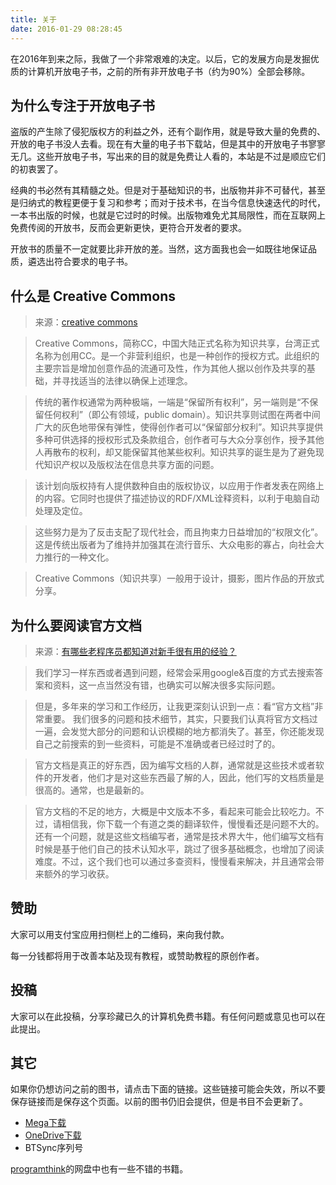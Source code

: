 ```yaml
---
title: 关于
date: 2016-01-29 08:28:45
---
```


在2016年到来之际，我做了一个非常艰难的决定。以后，它的发展方向是发掘优质的计算机开放电子书，之前的所有非开放电子书（约为90%）全部会移除。

## 为什么专注于开放电子书

盗版的产生除了侵犯版权方的利益之外，还有个副作用，就是导致大量的免费的、开放的电子书没人去看。现在有大量的电子书下载站，但是其中的开放电子书寥寥无几。这些开放电子书，写出来的目的就是免费让人看的，本站是不过是顺应它们的初衷罢了。

经典的书必然有其精髓之处。但是对于基础知识的书，出版物并非不可替代，甚至是归纳式的教程更便于复习和参考；而对于技术书，在当今信息快速迭代的时代，一本书出版的时候，也就是它过时的时候。出版物难免尤其局限性，而在互联网上免费传阅的开放书，反而会更新更快，更符合开发者的要求。

开放书的质量不一定就要比非开放的差。当然，这方面我也会一如既往地保证品质，遴选出符合要求的电子书。

## 什么是 Creative Commons

> 来源：[creative commons](http://baike.baidu.com/view/1224852.htm)

> Creative Commons，简称CC，中国大陆正式名称为知识共享，台湾正式名称为创用CC。是一个非营利组织，也是一种创作的授权方式。此组织的主要宗旨是增加创意作品的流通可及性，作为其他人据以创作及共享的基础，并寻找适当的法律以确保上述理念。

> 传统的著作权通常为两种极端，一端是“保留所有权利”，另一端则是“不保留任何权利”（即公有领域，public domain）。知识共享则试图在两者中间广大的灰色地带保有弹性，使得创作者可以“保留部分权利”。知识共享提供多种可供选择的授权形式及条款组合，创作者可与大众分享创作，授予其他人再散布的权利，却又能保留其他某些权利。知识共享的诞生是为了避免现代知识产权以及版权法在信息共享方面的问题。

> 该计划向版权持有人提供数种自由的版权协议，以应用于作者发表在网络上的内容。它同时也提供了描述协议的RDF/XML诠释资料，以利于电脑自动处理及定位。

> 这些努力是为了反击支配了现代社会，而且拘束力日益增加的“权限文化”。这是传统出版者为了维持并加强其在流行音乐、大众电影的寡占，向社会大力推行的一种文化。

> Creative Commons（知识共享）一般用于设计，摄影，图片作品的开放式分享。

## 为什么要阅读官方文档

> 来源：[有哪些老程序员都知道对新手很有用的经验？](https://www.zhihu.com/question/31507922/answer/53799118)

> 我们学习一样东西或者遇到问题，经常会采用google&百度的方式去搜索答案和资料，这一点当然没有错，也确实可以解决很多实际问题。

> 但是，多年来的学习和工作经历，让我更深刻认识到一点：看“官方文档”非常重要。
我们很多的问题和技术细节，其实，只要我们认真将官方文档过一遍，会发觉大部分的问题和认识模糊的地方都消失了。甚至，你还能发现自己之前搜索的到一些资料，可能是不准确或者已经过时了的。

> 官方文档是真正的好东西，因为编写文档的人群，通常就是这些技术或者软件的开发者，他们才是对这些东西最了解的人，因此，他们写的文档质量是很高的。通常，也是最新的。

> 官方文档的不足的地方，大概是中文版本不多，看起来可能会比较吃力。不过，请相信我，你下载一个有道之类的翻译软件，慢慢看还是问题不大的。还有一个问题，就是这些文档编写者，通常是技术界大牛，他们编写文档有时候是基于他们自己的技术认知水平，跳过了很多基础概念，也增加了阅读难度。不过，这个我们也可以通过多查资料，慢慢看来解决，并且通常会带来额外的学习收获。


## 赞助

大家可以用支付宝应用扫侧栏上的二维码，来向我付款。

每一分钱都将用于改善本站及现有教程，或赞助教程的原创作者。

## 投稿

大家可以在此投稿，分享珍藏已久的计算机免费书籍。有任何问题或意见也可以在此提出。

## 其它

如果你仍想访问之前的图书，请点击下面的链接。这些链接可能会失效，所以不要保存链接而是保存这个页面。以前的图书仍旧会提供，但是书目不会更新了。

+ [Mega下载](https://mega.nz/#F!qQUwUTKR!okYrzPOauVIaFj4GNSRZfA)
+ [OneDrive下载](http://1drv.ms/217UA2D)
+ BTSync序列号

[programthink](https://github.com/programthink/books)的网盘中也有一些不错的书籍。